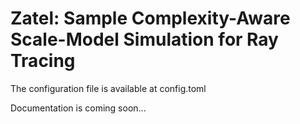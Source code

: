 # Zatel: Sample Complexity-Aware Scale-Model Simulation for Ray Tracing

The configuration file is available at config.toml

Documentation is coming soon...
